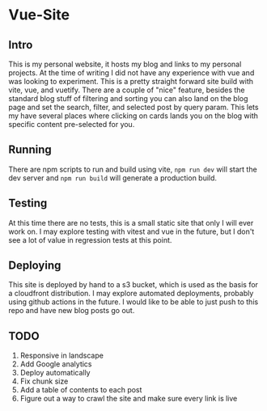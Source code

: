 # Vue-Site
## Intro
This is my personal website, it hosts my blog and links to my personal projects. At the time of writing I did not have any experience with vue and was looking to experiment. This is a pretty straight forward site build with vite, vue, and vuetify. There are a couple of "nice" feature, besides the standard blog stuff of filtering and sorting you can also land on the blog page and set the search, filter, and selected post by query param. This lets my have several places where clicking on cards lands you on the blog with specific content pre-selected for you.
## Running
There are npm scripts to run and build using vite, ```npm run dev``` will start the dev server and ```npm run build``` will generate a production build.
## Testing
At this time there are no tests, this is a small static site that only I will ever work on. I may explore testing with vitest and vue in the future, but I don't see a lot of value in regression tests at this point.
## Deploying
This site is deployed by hand to a s3 bucket, which is used as the basis for a cloudfront distribution. I may explore automated deployments, probably using github actions in the future. I would like to be able to just push to this repo and have new blog posts go out.
## TODO
1. Responsive in landscape
1. Add Google analytics
1. Deploy automatically
1. Fix chunk size
1. Add a table of contents to each post
1. Figure out a way to crawl the site and make sure every link is live